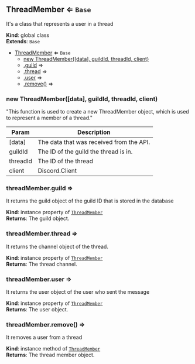 <a name="ThreadMember"></a>

## ThreadMember ⇐ <code>Base</code>
It's a class that represents a user in a thread

**Kind**: global class  
**Extends**: <code>Base</code>  

* [ThreadMember](#ThreadMember) ⇐ <code>Base</code>
    * [new ThreadMember([data], guildId, threadId, client)](#new_ThreadMember_new)
    * [.guild](#ThreadMember+guild) ⇒
    * [.thread](#ThreadMember+thread) ⇒
    * [.user](#ThreadMember+user) ⇒
    * [.remove()](#ThreadMember+remove) ⇒

<a name="new_ThreadMember_new"></a>

### new ThreadMember([data], guildId, threadId, client)
"This function is used to create a new ThreadMember object, which is used to represent a member ofa thread."


| Param | Description |
| --- | --- |
| [data] | The data that was received from the API. |
| guildId | The ID of the guild the thread is in. |
| threadId | The ID of the thread |
| client | Discord.Client |

<a name="ThreadMember+guild"></a>

### threadMember.guild ⇒
It returns the guild object of the guild ID that is stored in the database

**Kind**: instance property of [<code>ThreadMember</code>](#ThreadMember)  
**Returns**: The guild object.  
<a name="ThreadMember+thread"></a>

### threadMember.thread ⇒
It returns the channel object of the thread.

**Kind**: instance property of [<code>ThreadMember</code>](#ThreadMember)  
**Returns**: The thread channel.  
<a name="ThreadMember+user"></a>

### threadMember.user ⇒
It returns the user object of the user who sent the message

**Kind**: instance property of [<code>ThreadMember</code>](#ThreadMember)  
**Returns**: The user object.  
<a name="ThreadMember+remove"></a>

### threadMember.remove() ⇒
It removes a user from a thread

**Kind**: instance method of [<code>ThreadMember</code>](#ThreadMember)  
**Returns**: The thread member object.  
